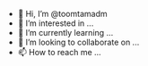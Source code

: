 - 👋 Hi, I’m @toomtamadm
- 👀 I’m interested in ...
- 🌱 I’m currently learning ...
- 💞️ I’m looking to collaborate on ...
- 📫 How to reach me ...

<!---
toomtamadm/toomtamadm is a ✨ special ✨ repository because its `README.md` (this file) appears on your GitHub profile.
You can click the Preview link to take a look at your changes.
--->
